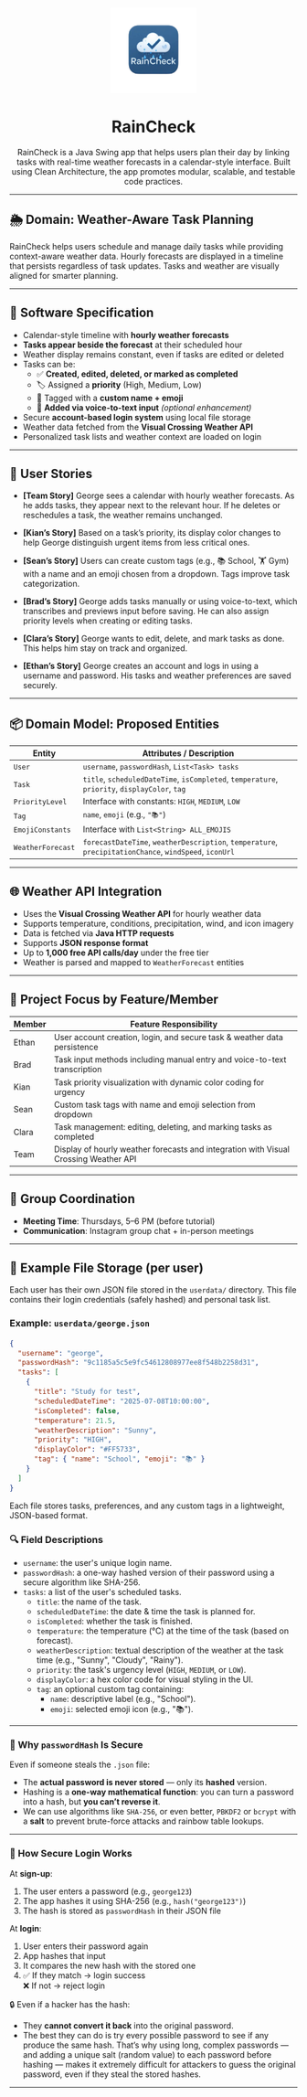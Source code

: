 <p align="center">
  <img src="images/RainCheck-logo.png" alt="RainCheck Logo" width="150" />
</p>

<h1 align="center">RainCheck</h1>

<p align="center">
  RainCheck is a Java Swing app that helps users plan their day by linking tasks with real-time weather forecasts in a calendar-style interface. Built using Clean Architecture, the app promotes modular, scalable, and testable code practices.
</p>

---

## 🌦️ Domain: Weather-Aware Task Planning

RainCheck helps users schedule and manage daily tasks while providing context-aware weather data. Hourly forecasts are displayed in a timeline that persists regardless of task updates. Tasks and weather are visually aligned for smarter planning.

---

## 🧩 Software Specification

- Calendar-style timeline with **hourly weather forecasts**
- **Tasks appear beside the forecast** at their scheduled hour
- Weather display remains constant, even if tasks are edited or deleted
- Tasks can be:
    - ✅ **Created, edited, deleted, or marked as completed**
    - 🏷️ Assigned a **priority** (High, Medium, Low)
    - 🧠 Tagged with a **custom name + emoji**
    - 🎤 **Added via voice-to-text input** *(optional enhancement)*
- Secure **account-based login system** using local file storage
- Weather data fetched from the **Visual Crossing Weather API**
- Personalized task lists and weather context are loaded on login

---

## 👥 User Stories

- **[Team Story]** George sees a calendar with hourly weather forecasts. As he adds tasks, they appear next to the relevant hour. If he deletes or reschedules a task, the weather remains unchanged.

- **[Kian’s Story]** Based on a task’s priority, its display color changes to help George distinguish urgent items from less critical ones.

- **[Sean’s Story]** Users can create custom tags (e.g., 📚 School, 🏋️ Gym) with a name and an emoji chosen from a dropdown. Tags improve task categorization.

- **[Brad’s Story]** George adds tasks manually or using voice-to-text, which transcribes and previews input before saving. He can also assign priority levels when creating or editing tasks.

- **[Clara’s Story]** George wants to edit, delete, and mark tasks as done. This helps him stay on track and organized.

- **[Ethan’s Story]** George creates an account and logs in using a username and password. His tasks and weather preferences are saved securely.

---

## 📦 Domain Model: Proposed Entities

| **Entity**         | **Attributes / Description**                                                                 |
|--------------------|---------------------------------------------------------------------------------------------|
| `User`             | `username`, `passwordHash`, `List<Task> tasks`                                              |
| `Task`             | `title`, `scheduledDateTime`, `isCompleted`, `temperature`, `priority`, `displayColor`, `tag` |
| `PriorityLevel`    | Interface with constants: `HIGH`, `MEDIUM`, `LOW`                                           |
| `Tag`              | `name`, `emoji` (e.g., `"📚"`)                                                               |
| `EmojiConstants`   | Interface with `List<String> ALL_EMOJIS`                                                    |
| `WeatherForecast`  | `forecastDateTime`, `weatherDescription`, `temperature`, `precipitationChance`, `windSpeed`, `iconUrl` |

---

## 🌐 Weather API Integration

- Uses the **Visual Crossing Weather API** for hourly weather data
- Supports temperature, conditions, precipitation, wind, and icon imagery
- Data is fetched via **Java HTTP requests**
- Supports **JSON response format**
- Up to **1,000 free API calls/day** under the free tier
- Weather is parsed and mapped to `WeatherForecast` entities

---

## 🧪 Project Focus by Feature/Member

| **Member** | **Feature Responsibility**                                                        |
|------------|-----------------------------------------------------------------------------------|
| Ethan      | User account creation, login, and secure task & weather data persistence          |
| Brad       | Task input methods including manual entry and voice-to-text transcription         |
| Kian       | Task priority visualization with dynamic color coding for urgency                  |
| Sean       | Custom task tags with name and emoji selection from dropdown                       |
| Clara      | Task management: editing, deleting, and marking tasks as completed                 |
| Team       | Display of hourly weather forecasts and integration with Visual Crossing Weather API |

---

## 📅 Group Coordination

- **Meeting Time**: Thursdays, 5–6 PM (before tutorial)
- **Communication**: Instagram group chat + in-person meetings

---

## 📁 Example File Storage (per user)

Each user has their own JSON file stored in the `userdata/` directory. This file contains their login credentials (safely hashed) and personal task list.

### Example: `userdata/george.json`

```json
{
  "username": "george",
  "passwordHash": "9c1185a5c5e9fc54612808977ee8f548b2258d31",
  "tasks": [
    {
      "title": "Study for test",
      "scheduledDateTime": "2025-07-08T10:00:00",
      "isCompleted": false,
      "temperature": 21.5,
      "weatherDescription": "Sunny",
      "priority": "HIGH",
      "displayColor": "#FF5733",
      "tag": { "name": "School", "emoji": "📚" }
    }
  ]
}
```
Each file stores tasks, preferences, and any custom tags in a lightweight, JSON-based format.

### 🔍 Field Descriptions

- `username`: the user's unique login name.
- `passwordHash`: a one-way hashed version of their password using a secure algorithm like SHA-256.
- `tasks`: a list of the user's scheduled tasks.
    - `title`: the name of the task.
    - `scheduledDateTime`: the date & time the task is planned for.
    - `isCompleted`: whether the task is finished.
    - `temperature`: the temperature (°C) at the time of the task (based on forecast).
    - `weatherDescription`: textual description of the weather at the task time (e.g., "Sunny", "Cloudy", "Rainy").
    - `priority`: the task's urgency level (`HIGH`, `MEDIUM`, or `LOW`).
    - `displayColor`: a hex color code for visual styling in the UI.
    - `tag`: an optional custom tag containing:
        - `name`: descriptive label (e.g., "School").
        - `emoji`: selected emoji icon (e.g., "📚").


---

### 🔐 Why `passwordHash` Is Secure

Even if someone steals the `.json` file:

- The **actual password is never stored** — only its **hashed** version.
- Hashing is a **one-way mathematical function**: you can turn a password into a hash, but **you can’t reverse it**.
- We can use algorithms like `SHA-256`, or even better, `PBKDF2` or `bcrypt` with a **salt** to prevent brute-force attacks and rainbow table lookups.

---

### 🔑 How Secure Login Works

At **sign-up**:
1. The user enters a password (e.g., `george123`)
2. The app hashes it using SHA-256 (e.g., `hash("george123")`)
3. The hash is stored as `passwordHash` in their JSON file

At **login**:
1. User enters their password again
2. App hashes that input
3. It compares the new hash with the stored one
4. ✅ If they match → login success  
   ❌ If not → reject login

🔒 Even if a hacker has the hash:
- They **cannot convert it back** into the original password.
- The best they can do is try every possible password to see if any produce the same hash. That’s why using long, complex passwords — and adding a unique salt (random value) to each password before hashing — makes it extremely difficult for attackers to guess the original password, even if they steal the stored hashes.

---
